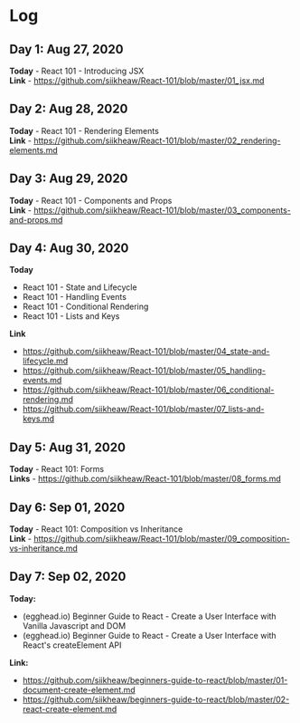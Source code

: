 # Log

## Day 1: Aug 27, 2020
**Today** - React 101 - Introducing JSX  
**Link** - https://github.com/siikheaw/React-101/blob/master/01_jsx.md

## Day 2: Aug 28, 2020
**Today** - React 101 - Rendering Elements   
**Link** - https://github.com/siikheaw/React-101/blob/master/02_rendering-elements.md

## Day 3: Aug 29, 2020
**Today** - React 101 - Components and Props  
**Link** - https://github.com/siikheaw/React-101/blob/master/03_components-and-props.md

## Day 4: Aug 30, 2020
**Today** 
- React 101 - State and Lifecycle  
- React 101 - Handling Events  
- React 101 - Conditional Rendering  
- React 101 - Lists and Keys  

**Link** 
- https://github.com/siikheaw/React-101/blob/master/04_state-and-lifecycle.md
- https://github.com/siikheaw/React-101/blob/master/05_handling-events.md
- https://github.com/siikheaw/React-101/blob/master/06_conditional-rendering.md
- https://github.com/siikheaw/React-101/blob/master/07_lists-and-keys.md

## Day 5: Aug 31, 2020
**Today**  - React 101: Forms  
**Links** - https://github.com/siikheaw/React-101/blob/master/08_forms.md

## Day 6: Sep 01, 2020
**Today** - React 101: Composition vs Inheritance  
**Link** - https://github.com/siikheaw/React-101/blob/master/09_composition-vs-inheritance.md

## Day 7: Sep 02, 2020
**Today:**  
- (egghead.io) Beginner Guide to React - Create a User Interface with Vanilla Javascript and DOM  
- (egghead.io) Beginner Guide to React - Create a User Interface with React's createElement API  

**Link:**  
- https://github.com/siikheaw/beginners-guide-to-react/blob/master/01-document-create-element.md  
- https://github.com/siikheaw/beginners-guide-to-react/blob/master/02-react-create-element.md

